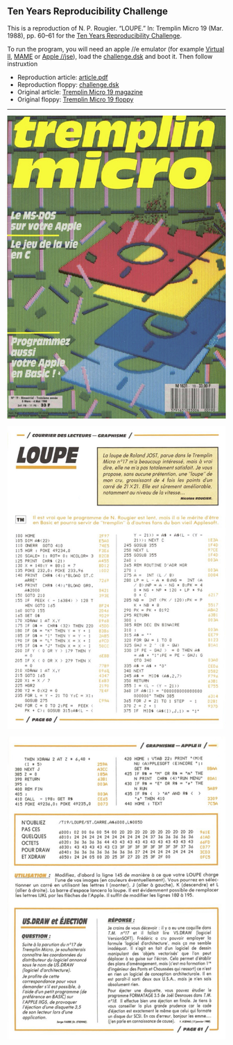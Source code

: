 
## Ten Years Reproducibility Challenge

This is a reproduction of N. P. Rougier. “LOUPE.” In: Tremplin Micro 19
(Mar. 1988), pp. 60–61 for the [Ten Years Reproducibility
Challenge](https://rescience.github.io/ten-years/).

To run the program, you will need an apple //e emulator (for example [Virtual
II](http://www.virtualii.com/), [MAME](https://www.mamedev.org/) or [Apple
//jse]( https://www.scullinsteel.com/apple/e)), load the
[challenge.dsk](challenge.dsk) and boot it. Then follow instruxtion

* Reproduction article: [article.pdf](article/article.pdf)
* Reproduction floppy: [challenge.dsk](challenge.dsk)
* Original article: [Tremplin Micro 19 magazine](https://archive.org/details/tremplin_micro_newsletter_issue_19)
* Original floppy: [Tremplin Micro 19 floppy](https://mirrors.apple2.org.za/ftp.apple.asimov.net/images/non-english/french/tremplinmicro/tremplinmicro_19_disks.zip)

----

![](article/figures/Tremplin-Micro-19-p1.jpg)

![](article/figures/Tremplin-Micro-19-p60.jpg)

![](article/figures/Tremplin-Micro-19-p61.jpg)
